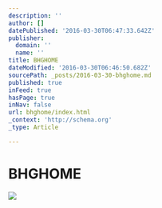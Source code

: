 ```yaml
---
description: ''
author: []
datePublished: '2016-03-30T06:47:33.642Z'
publisher:
  domain: ''
  name: ''
title: BHGHOME
dateModified: '2016-03-30T06:46:50.682Z'
sourcePath: _posts/2016-03-30-bhghome.md
published: true
inFeed: true
hasPage: true
inNav: false
url: bhghome/index.html
_context: 'http://schema.org'
_type: Article

---
```

# BHGHOME
![](https://the-grid-user-content.s3-us-west-2.amazonaws.com/eb500ae4-bf29-485e-a505-76f7f11f9ec6.png)
